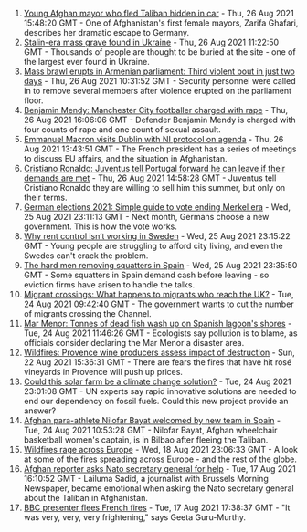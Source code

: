 1. [Young Afghan mayor who fled Taliban hidden in car](https://www.bbc.co.uk/news/world-asia-58343250?at_medium=RSS&at_campaign=KARANGA) - Thu, 26 Aug 2021 15:48:20 GMT - One of Afghanistan's first female mayors, Zarifa Ghafari, describes her dramatic escape to Germany.
2. [Stalin-era mass grave found in Ukraine](https://www.bbc.co.uk/news/world-europe-58340805?at_medium=RSS&at_campaign=KARANGA) - Thu, 26 Aug 2021 11:22:50 GMT - Thousands of people are thought to be buried at the site - one of the largest ever found in Ukraine.
3. [Mass brawl erupts in Armenian parliament: Third violent bout in just two days](https://www.bbc.co.uk/news/world-europe-58340042?at_medium=RSS&at_campaign=KARANGA) - Thu, 26 Aug 2021 10:31:52 GMT - Security personnel were called in to remove several members after violence erupted on the parliament floor.
4. [Benjamin Mendy: Manchester City footballer charged with rape](https://www.bbc.co.uk/news/uk-england-manchester-58348288?at_medium=RSS&at_campaign=KARANGA) - Thu, 26 Aug 2021 16:06:06 GMT - Defender Benjamin Mendy is charged with four counts of rape and one count of sexual assault.
5. [Emmanuel Macron visits Dublin with NI protocol on agenda](https://www.bbc.co.uk/news/world-58342210?at_medium=RSS&at_campaign=KARANGA) - Thu, 26 Aug 2021 13:43:51 GMT - The French president has a series of meetings to discuss EU affairs, and the situation in Afghanistan.
6. [Cristiano Ronaldo: Juventus tell Portugal forward he can leave if their demands are met](https://www.bbc.co.uk/sport/football/58346818?at_medium=RSS&at_campaign=KARANGA) - Thu, 26 Aug 2021 14:58:28 GMT - Juventus tell Cristiano Ronaldo they are willing to sell him this summer, but only on their terms.
7. [German elections 2021: Simple guide to vote ending Merkel era](https://www.bbc.co.uk/news/world-europe-58311108?at_medium=RSS&at_campaign=KARANGA) - Wed, 25 Aug 2021 23:11:13 GMT - Next month, Germans choose a new government. This is how the vote works.
8. [Why rent control isn’t working in Sweden](https://www.bbc.co.uk/news/business-58317555?at_medium=RSS&at_campaign=KARANGA) - Wed, 25 Aug 2021 23:15:22 GMT - Young people are struggling to afford city living, and even the Swedes can't crack the problem.
9. [The hard men removing squatters in Spain](https://www.bbc.co.uk/news/stories-58310532?at_medium=RSS&at_campaign=KARANGA) - Wed, 25 Aug 2021 23:35:50 GMT - Some squatters in Spain demand cash before leaving - so eviction firms have arisen to handle the talks.
10. [Migrant crossings: What happens to migrants who reach the UK?](https://www.bbc.co.uk/news/explainers-53734793?at_medium=RSS&at_campaign=KARANGA) - Tue, 24 Aug 2021 09:42:40 GMT - The government wants to cut the number of migrants crossing the Channel.
11. [Mar Menor: Tonnes of dead fish wash up on Spanish lagoon's shores](https://www.bbc.co.uk/news/world-europe-58311105?at_medium=RSS&at_campaign=KARANGA) - Tue, 24 Aug 2021 11:46:26 GMT - Ecologists say pollution is to blame, as officials consider declaring the Mar Menor a disaster area.
12. [Wildfires: Provence wine producers assess impact of destruction](https://www.bbc.co.uk/news/business-58299125?at_medium=RSS&at_campaign=KARANGA) - Sun, 22 Aug 2021 15:36:31 GMT - There are fears the fires that have hit rosé vineyards in Provence will push up prices.
13. [Could this solar farm be a climate change solution?](https://www.bbc.co.uk/news/world-europe-58320618?at_medium=RSS&at_campaign=KARANGA) - Tue, 24 Aug 2021 23:01:08 GMT - UN experts say rapid innovative solutions are needed to end our dependency on fossil fuels. Could this new project provide an answer?
14. [Afghan para-athlete Nilofar Bayat welcomed by new team in Spain](https://www.bbc.co.uk/news/world-europe-58318043?at_medium=RSS&at_campaign=KARANGA) - Tue, 24 Aug 2021 10:53:28 GMT - Nilofar Bayat, Afghan wheelchair basketball women's captain, is in Bilbao after fleeing the Taliban.
15. [Wildfires rage across Europe](https://www.bbc.co.uk/news/world-58257998?at_medium=RSS&at_campaign=KARANGA) - Wed, 18 Aug 2021 23:06:33 GMT - A look at some of the fires spreading across Europe - and the rest of the globe.
16. [Afghan reporter asks Nato secretary general for help](https://www.bbc.co.uk/news/world-asia-58250062?at_medium=RSS&at_campaign=KARANGA) - Tue, 17 Aug 2021 16:10:52 GMT - Lailuma Sadid, a journalist with Brussels Morning Newspaper, became emotional when asking the Nato secretary general about the Taliban in Afghanistan.
17. [BBC presenter flees French fires](https://www.bbc.co.uk/news/world-europe-58250658?at_medium=RSS&at_campaign=KARANGA) - Tue, 17 Aug 2021 17:38:37 GMT - "It was very, very, very frightening," says Geeta Guru-Murthy.
